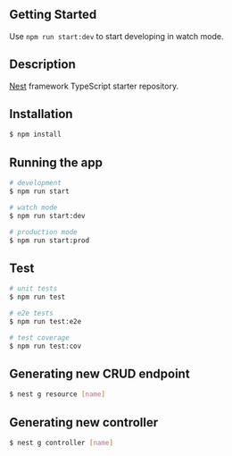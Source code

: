 ## Getting Started

Use `npm run start:dev` to start developing in watch mode.

## Description

[Nest](https://github.com/nestjs/nest) framework TypeScript starter repository.

## Installation

```bash
$ npm install
```

## Running the app

```bash
# development
$ npm run start

# watch mode
$ npm run start:dev

# production mode
$ npm run start:prod
```

## Test

```bash
# unit tests
$ npm run test

# e2e tests
$ npm run test:e2e

# test coverage
$ npm run test:cov
```

## Generating new CRUD endpoint

```bash
$ nest g resource [name]
```

## Generating new controller

```bash
$ nest g controller [name]
```
